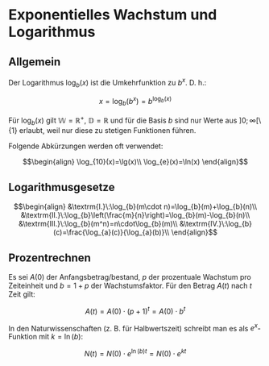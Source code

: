 # Exponentielles Wachstum und Logarithmus

## Allgemein

Der Logarithmus $\log_{b}(x)$ ist die Umkehrfunktion zu $b^x$. D. h.:

$$x=\log_{b}(b^x)=b^{\log_{b}(x)}$$

Für $\log_{b}(x)$ gilt $\mathbb{W}=\mathbb{R}^{+}$, $\mathbb{D}=\mathbb{R}$ und für die Basis $b$ sind nur Werte aus $]0;\infty[\setminus\{1\}$ erlaubt, weil nur diese zu stetigen Funktionen führen.

Folgende Abkürzungen werden oft verwendet:

$$\begin{align}
  \log_{10}(x)=\lg(x)\\
  \log_{e}(x)=\ln(x)
\end{align}$$

## Logarithmusgesetze

$$\begin{align}
  &\textrm{I.}\:\log_{b}(m\cdot n)=\log_{b}(m)+\log_{b}(n)\\
  &\textrm{II.}\:\log_{b}\left(\frac{m}{n}\right)=\log_{b}(m)-\log_{b}(n)\\
  &\textrm{III.}\:\log_{b}(m^n)=n\cdot\log_{b}(m)\\
  &\textrm{IV.}\:\log_{b}(c)=\frac{\log_{a}(c)}{\log_{a}(b)}\\
\end{align}$$

## Prozentrechnen

Es sei $A(0)$ der Anfangsbetrag/bestand, $p$ der prozentuale Wachstum pro Zeiteinheit und $b=1+p$ der Wachstumsfaktor. Für den Betrag $A(t)$ nach $t$ Zeit gilt:

$$A(t)=A(0)\cdot(p+1)^t=A(0)\cdot b^t$$

In den Naturwissenschaften (z. B. für Halbwertszeit) schreibt man es als $e^x$-Funktion mit $k=\ln(b)$:

$$N(t)=N(0)\cdot e^{\ln(b)t} = N(0)\cdot e^{kt}$$